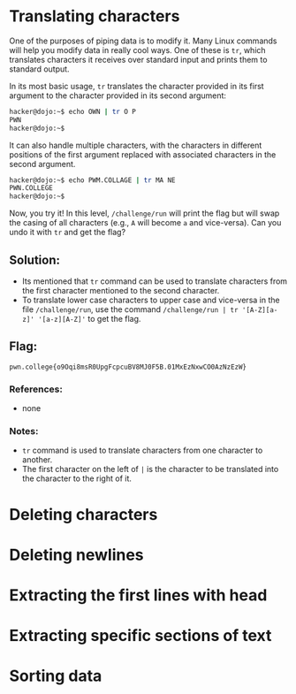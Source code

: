 # Translating characters

One of the purposes of piping data is to modify it. Many Linux commands will help you modify data in really cool ways. One of these is `tr`, which translates characters it receives over standard input and prints them to standard output.

In its most basic usage, `tr` translates the character provided in its first argument to the character provided in its second argument:
```sh
hacker@dojo:~$ echo OWN | tr O P
PWN
hacker@dojo:~$
```
It can also handle multiple characters, with the characters in different positions of the first argument replaced with associated characters in the second argument.
```sh
hacker@dojo:~$ echo PWM.COLLAGE | tr MA NE
PWN.COLLEGE
hacker@dojo:~$
```
Now, you try it! In this level, `/challenge/run` will print the flag but will swap the casing of all characters (e.g., `A` will become `a` and vice-versa). Can you undo it with `tr` and get the flag?

## Solution:

- Its mentioned that `tr` command can be used to translate characters from the first character mentioned to the second character.
- To translate lower case characters to upper case and vice-versa in the file `/challenge/run`, use the command `/challenge/run | tr '[A-Z][a-z]' '[a-z][A-Z]'` to get the flag. 

## Flag: 

```
pwn.college{o9Oqi8msR0UpgFcpcuBV8MJ0F5B.01MxEzNxwCO0AzNzEzW}
```

### References:

- none

### Notes:

- `tr` command is used to translate characters from one character to another.
- The first character on the left of `|` is the character to be translated into the character to the right of it.

# Deleting characters
# Deleting newlines
# Extracting the first lines with head 
# Extracting specific sections of text
# Sorting data
